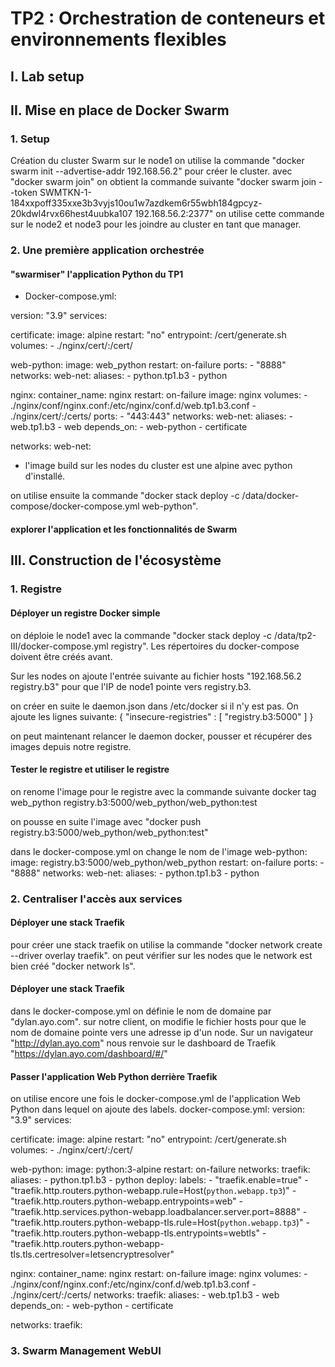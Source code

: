 # TP2 : Orchestration de conteneurs et environnements flexibles

## I. Lab setup


## II. Mise en place de Docker Swarm

### 1. Setup

Création du cluster Swarm
sur le node1 on utilise la commande "docker swarm init --advertise-addr 192.168.56.2" pour créer le cluster.
avec "docker swarm join" on obtient la commande suivante 
"docker swarm join --token SWMTKN-1-184xxpoff335xxe3b3vyjs10ou1w7azdkem6r55wbh184gpcyz-20kdwl4rvx66hest4uubka107 192.168.56.2:2377"
on utilise cette commande sur le node2 et node3 pour les joindre au cluster en tant que manager.

### 2. Une première application orchestrée

#### "swarmiser" l'application Python du TP1

* Docker-compose.yml:

version: "3.9"
services:

  certificate:
    image: alpine
    restart: "no"
    entrypoint: /cert/generate.sh
    volumes:
      - ./nginx/cert/:/cert/


  web-python:
    image: web_python
    restart: on-failure
    ports:
     - "8888"
    networks:
      web-net:
        aliases:
          - python.tp1.b3
          - python

  nginx:
    container_name: nginx
    restart: on-failure
    image: nginx
    volumes:
      - ./nginx/conf/nginx.conf:/etc/nginx/conf.d/web.tp1.b3.conf
      - ./nginx/cert/:/certs/
    ports:
      - "443:443"
    networks:
      web-net:
        aliases:
          - web.tp1.b3
          - web
    depends_on:
      - web-python
      - certificate

networks:
  web-net:
  
* l'image build sur les nodes du cluster est une alpine avec python d'installé.

on utilise ensuite la commande "docker stack deploy -c /data/docker-compose/docker-compose.yml web-python".

#### explorer l'application et les fonctionnalités de Swarm

## III. Construction de l'écosystème

### 1. Registre

#### Déployer un registre Docker simple

on déploie le node1 avec la commande "docker stack deploy -c /data/tp2-III/docker-compose.yml registry". Les répertoires du docker-compose doivent être créés avant.

Sur les nodes on ajoute l'entrée suivante au fichier hosts "192.168.56.2    registry.b3" pour que l'IP de node1 pointe vers registry.b3.

on créer en suite le daemon.json dans /etc/docker si il n'y est pas. On ajoute les lignes suivante: 
{
    "insecure-registries" : [ "registry.b3:5000" ]
}

on peut maintenant relancer le daemon docker, pousser et récupérer des images depuis notre registre.

#### Tester le registre et utiliser le registre

on renome l'image pour le registre avec la commande suivante
docker tag web_python registry.b3:5000/web_python/web_python:test

on pousse en suite l'image avec "docker push registry.b3:5000/web_python/web_python:test"

dans le docker-compose.yml on change le nom de l'image
web-python:
    image: registry.b3:5000/web_python/web_python
    restart: on-failure
    ports:
     - "8888"
    networks:
      web-net:
        aliases:
          - python.tp1.b3
          - python
          
### 2. Centraliser l'accès aux services

#### Déployer une stack Traefik

pour créer une stack traefik on utilise la commande "docker network create --driver overlay traefik".
on peut vérifier sur les nodes que le network est bien créé
"docker network ls".

#### Déployer une stack Traefik

dans le docker-compose.yml on définie le nom de domaine par "dylan.ayo.com".
sur notre client, on modifie le fichier hosts pour que le nom de domaine pointe vers une adresse ip d'un node.
Sur un navigateur "http://dylan.ayo.com" nous renvoie sur le dashboard de Traefik "https://dylan.ayo.com/dashboard/#/"

#### Passer l'application Web Python derrière Traefik

on utilise encore une fois le docker-compose.yml de l'application Web Python dans lequel on ajoute des labels.
docker-compose.yml:
version: "3.9"
services:

  certificate:
    image: alpine
    restart: "no"
    entrypoint: /cert/generate.sh
    volumes:
      - ./nginx/cert/:/cert/


  web-python:
    image: python:3-alpine
    restart: on-failure
    networks:
      traefik:
        aliases:
          - python.tp1.b3
          - python
    deploy:
      labels:
        - "traefik.enable=true"
        - "traefik.http.routers.python-webapp.rule=Host(`python.webapp.tp3`)"
        - "traefik.http.routers.python-webapp.entrypoints=web"
        - "traefik.http.services.python-webapp.loadbalancer.server.port=8888"
        - "traefik.http.routers.python-webapp-tls.rule=Host(`python.webapp.tp3`)"
        - "traefik.http.routers.python-webapp-tls.entrypoints=webtls"
        - "traefik.http.routers.python-webapp-tls.tls.certresolver=letsencryptresolver"

  nginx:
    container_name: nginx
    restart: on-failure
    image: nginx
    volumes:
      - ./nginx/conf/nginx.conf:/etc/nginx/conf.d/web.tp1.b3.conf
      - ./nginx/cert/:/certs/
    networks:
      traefik:
        aliases:
          - web.tp1.b3
          - web
    depends_on:
      - web-python
      - certificate
      
networks:
  traefik:
  
### 3. Swarm Management WebUI